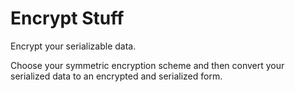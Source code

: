 # Encrypt Stuff

Encrypt your serializable data.

Choose your symmetric encryption scheme and then convert your serialized data
to an encrypted and serialized form.


